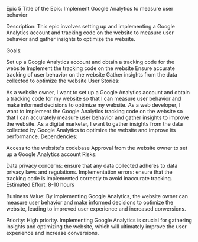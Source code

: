 Epic 5
Title of the Epic: Implement Google Analytics to measure user behavior

Description: This epic involves setting up and implementing a Google Analytics account and tracking code on the website to measure user behavior and gather insights to optimize the website.

Goals:

Set up a Google Analytics account and obtain a tracking code for the website
Implement the tracking code on the website
Ensure accurate tracking of user behavior on the website
Gather insights from the data collected to optimize the website
User Stories:

As a website owner, I want to set up a Google Analytics account and obtain a tracking code for my website so that I can measure user behavior and make informed decisions to optimize my website.
As a web developer, I want to implement the Google Analytics tracking code on the website so that I can accurately measure user behavior and gather insights to improve the website.
As a digital marketer, I want to gather insights from the data collected by Google Analytics to optimize the website and improve its performance.
Dependencies:

Access to the website's codebase
Approval from the website owner to set up a Google Analytics account
Risks:

Data privacy concerns: ensure that any data collected adheres to data privacy laws and regulations.
Implementation errors: ensure that the tracking code is implemented correctly to avoid inaccurate tracking.
Estimated Effort: 8-10 hours

Business Value: By implementing Google Analytics, the website owner can measure user behavior and make informed decisions to optimize the website, leading to improved user experience and increased conversions.

Priority: High priority. Implementing Google Analytics is crucial for gathering insights and optimizing the website, which will ultimately improve the user experience and increase conversions.
